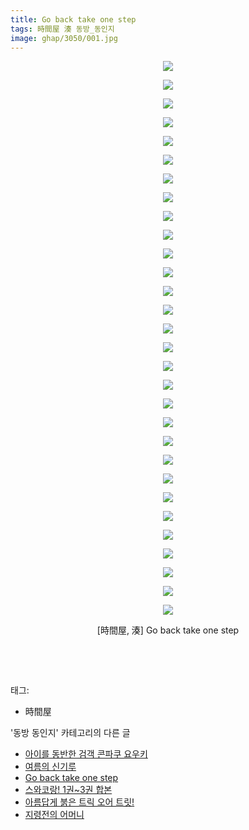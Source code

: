 ```yaml
---
title: Go back take one step
tags: 時間屋 湊 동방_동인지
image: ghap/3050/001.jpg
---
```

<div class="article">
<p style="text-align: center; clear: none; float: none;"><img src="{{ site.nasurl }}/ghap/3050/001.jpg"/></p>
<p style="text-align: center; clear: none; float: none;"><img src="{{ site.nasurl }}/ghap/3050/002.jpg"/></p>
<p style="text-align: center; clear: none; float: none;"><img src="{{ site.nasurl }}/ghap/3050/003.jpg"/></p>
<p style="text-align: center; clear: none; float: none;"><img src="{{ site.nasurl }}/ghap/3050/004.jpg"/></p>
<p style="text-align: center; clear: none; float: none;"><img src="{{ site.nasurl }}/ghap/3050/005.jpg"/></p>
<p style="text-align: center; clear: none; float: none;"><img src="{{ site.nasurl }}/ghap/3050/006.jpg"/></p>
<p style="text-align: center; clear: none; float: none;"><img src="{{ site.nasurl }}/ghap/3050/007.jpg"/></p>
<p style="text-align: center; clear: none; float: none;"><img src="{{ site.nasurl }}/ghap/3050/008.jpg"/></p>
<p style="text-align: center; clear: none; float: none;"><img src="{{ site.nasurl }}/ghap/3050/009.jpg"/></p>
<p style="text-align: center; clear: none; float: none;"><img src="{{ site.nasurl }}/ghap/3050/010.jpg"/></p>
<p style="text-align: center; clear: none; float: none;"><img src="{{ site.nasurl }}/ghap/3050/011.jpg"/></p>
<p style="text-align: center; clear: none; float: none;"><img src="{{ site.nasurl }}/ghap/3050/012.jpg"/></p>
<p style="text-align: center; clear: none; float: none;"><img src="{{ site.nasurl }}/ghap/3050/013.jpg"/></p>
<p style="text-align: center; clear: none; float: none;"><img src="{{ site.nasurl }}/ghap/3050/014.jpg"/></p>
<p style="text-align: center; clear: none; float: none;"><img src="{{ site.nasurl }}/ghap/3050/015.jpg"/></p>
<p style="text-align: center; clear: none; float: none;"><img src="{{ site.nasurl }}/ghap/3050/016.jpg"/></p>
<p style="text-align: center; clear: none; float: none;"><img src="{{ site.nasurl }}/ghap/3050/017.jpg"/></p>
<p style="text-align: center; clear: none; float: none;"><img src="{{ site.nasurl }}/ghap/3050/018.jpg"/></p>
<p style="text-align: center; clear: none; float: none;"><img src="{{ site.nasurl }}/ghap/3050/019.jpg"/></p>
<p style="text-align: center; clear: none; float: none;"><img src="{{ site.nasurl }}/ghap/3050/020.jpg"/></p>
<p style="text-align: center; clear: none; float: none;"><img src="{{ site.nasurl }}/ghap/3050/021.jpg"/></p>
<p style="text-align: center; clear: none; float: none;"><img src="{{ site.nasurl }}/ghap/3050/022.jpg"/></p>
<p style="text-align: center; clear: none; float: none;"><img src="{{ site.nasurl }}/ghap/3050/023.jpg"/></p>
<p style="text-align: center; clear: none; float: none;"><img src="{{ site.nasurl }}/ghap/3050/024.jpg"/></p>
<p style="text-align: center; clear: none; float: none;"><img src="{{ site.nasurl }}/ghap/3050/025.jpg"/></p>
<p style="text-align: center; clear: none; float: none;"><img src="{{ site.nasurl }}/ghap/3050/026.jpg"/></p>
<p style="text-align: center; clear: none; float: none;"><img src="{{ site.nasurl }}/ghap/3050/027.jpg"/></p>
<p style="text-align: center; clear: none; float: none;"><img src="{{ site.nasurl }}/ghap/3050/028.jpg"/></p>
<p style="text-align: center; clear: none; float: none;"><img src="{{ site.nasurl }}/ghap/3050/029.jpg"/></p>
<p style="text-align: center; clear: none; float: none;"><img src="{{ site.nasurl }}/ghap/3050/030.jpg"/></p>
<p style="text-align: center; clear: none; float: none;">[時間屋, 湊] Go back take one step</p>
<p style="text-align: center; clear: none; float: none;"><br/></p>
<p><br/></p>
</div><div class="tagTrail">
<p>태그: </p>
<ul>
<li>時間屋</li>
</ul>
</div><div class="another">
<p>'동방 동인지' 카테고리의 다른 글</p>
<ul>
<li><a href="/2017-01-03-ghap_3054">아이를 동반한 검객 콘파쿠 요우키</a></li>
<li><a href="/2017-01-03-ghap_3053">여름의 신기루</a></li>
<li><a href="/2017-01-03-ghap_3050">Go back take one step</a></li>
<li><a href="/2017-01-01-ghap_3049">스와코랑! 1권~3권 합본</a></li>
<li><a href="/2017-01-01-ghap_3048">아름답게 붉은 트릭 오어 트릿!</a></li>
<li><a href="/2017-01-01-ghap_3045">지령전의 어머니</a></li>
</ul>
</div><div class="cb_module cb_fluid">
<div class="cb_wrt cb_profile">
</div><!-- commentList close -->
</div>